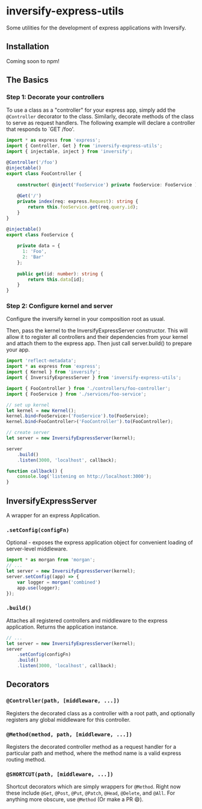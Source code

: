 # inversify-express-utils
Some utilities for the development of express applications with Inversify.

## Installation
Coming soon to npm!

## The Basics

### Step 1: Decorate your controllers
To use a class as a "controller" for your express app, simply add the `@Controller` decorator to the class. Similarly, decorate methods of the class to serve as request handlers. 
The following example will declare a controller that responds to `GET /foo'.

```ts
import * as express from 'express';
import { Controller, Get } from 'inversify-express-utils';
import { injectable, inject } from 'inversify';

@Controller('/foo')
@injectable()
export class FooController {
    
    constructor( @inject('FooService') private fooService: FooService ) {}
    
    @Get('/')
    private index(req: express.Request): string {
        return this.fooService.get(req.query.id);
    }
}

@injectable()
export class FooService {
    
    private data = {
      1: 'Foo',
      2: 'Bar'  
    };
    
    public get(id: number): string {
        return this.data[id];
    }
}
```

### Step 2: Configure kernel and server
Configure the inversify kernel in your composition root as usual.

Then, pass the kernel to the InversifyExpressServer constructor. This will allow it to register all controllers and their dependencies from your kernel and attach them to the express app.
Then just call server.build() to prepare your app.

```ts
import 'reflect-metadata';
import * as express from 'express';
import { Kernel } from 'inversify';
import { InversifyExpressServer } from 'inversify-express-utils';

import { FooController } from './controllers/foo-controller';
import { FooService } from './services/foo-service';

// set up kernel
let kernel = new Kernel();
kernel.bind<FooService>('FooService').to(FooService);
kernel.bind<FooController>('FooController').to(FooController);

// create server
let server = new InversifyExpressServer(kernel);

server
    .build()
    .listen(3000, 'localhost', callback);

function callback() {
    console.log('listening on http://localhost:3000');
}
```

## InversifyExpressServer
A wrapper for an express Application.

### `.setConfig(configFn)`
Optional - exposes the express application object for convenient loading of server-level middleware.

```ts
import * as morgan from 'morgan';
// ...
let server = new InversifyExpressServer(kernel);
server.setConfig((app) => {
    var logger = morgan('combined')
    app.use(logger);
});
```

### `.build()`
Attaches all registered controllers and middleware to the express application. Returns the application instance.

```ts
// ...
let server = new InversifyExpressServer(kernel);
server
    .setConfig(configFn)
    .build()
    .listen(3000, 'localhost', callback);
```

## Decorators

### `@Controller(path, [middleware, ...])`

Registers the decorated class as a controller with a root path, and optionally registers any global middleware for this controller.

### `@Method(method, path, [middleware, ...])`

Registers the decorated controller method as a request handler for a particular path and method, where the method name is a valid express routing method.

### `@SHORTCUT(path, [middleware, ...])`

Shortcut decorators which are simply wrappers for `@Method`. Right now these include `@Get`, `@Post`, `@Put`, `@Patch`, `@Head`, `@Delete`, and `@All`. For anything more obscure, use `@Method` (Or make a PR :smile:).
